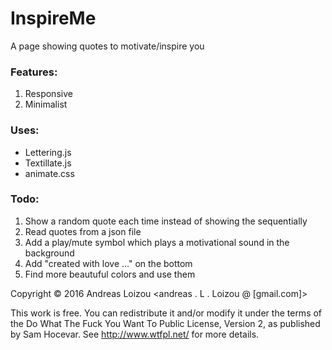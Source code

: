 # InspireMe
A page showing quotes to motivate/inspire you

### Features:

1. Responsive
2. Minimalist

### Uses:

* Lettering.js
* Textillate.js
* animate.css

### Todo:
1. Show a random quote each time instead of showing the sequentially
2. Read quotes from a json file
3. Add a play/mute symbol which plays a motivational sound in the background
4. Add "created with love ..." on the bottom
5. Find more beautuful colors and use them


Copyright © 2016 Andreas Loizou <andreas . L . Loizou @ [gmail.com]> 

This work is free. You can redistribute it and/or modify it under the terms of the Do What The Fuck You Want To Public License, Version 2, as published by Sam Hocevar. See http://www.wtfpl.net/ for more details.
